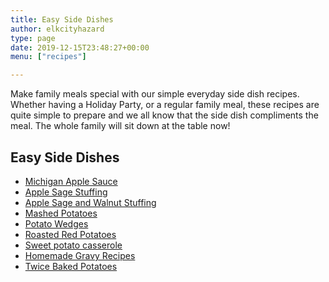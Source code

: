 ```yaml
---
title: Easy Side Dishes
author: elkcityhazard
type: page
date: 2019-12-15T23:48:27+00:00
menu: ["recipes"]

---
```

Make family meals special with our simple everyday side dish recipes. Whether having a Holiday Party, or a regular family meal, these recipes are quite simple to prepare and we all know that the side dish compliments the meal. The whole family will sit down at the table now!

## Easy Side Dishes

  * [Michigan Apple Sauce][1]
  * [Apple Sage Stuffing][2]
  * [Apple Sage and Walnut Stuffing][3]
  * [Mashed Potatoes][4]
  * [Potato Wedges][5]
  * [Roasted Red Potatoes][6]
  * [Sweet potato casserole][7]
  * [Homemade Gravy Recipes][8]
  * [Twice Baked Potatoes][9]

 [1]: /wordpress/index.php/recipes-for-special-occasions-and-events/michigan-apple-sauce/
 [2]: /wordpress/index.php/recipes-for-special-occasions-and-events/michigan-apple-sage-stuffing/
 [3]: /wordpress/index.php/recipes-for-special-occasions-and-events/apple-sage-and-walnut-stuffing-recipe/
 [4]: /wordpress/index.php/recipes-for-special-occasions-and-events/homemade-mashed-potatoes-recipe/
 [5]: /wordpress/index.php/chef-franks-seasoning-recipes/simple-and-tasty-potato-wedges/
 [6]: /wordpress/index.php/recipes-for-special-occasions-and-events/roasted-red-potatoes-recipe/
 [7]: /wordpress/index.php/recipes-for-special-occasions-and-events/healthy-sweet-potato-casserole/
 [8]: /wordpress/index.php/institutional-recipes-for-200/easy-side-dishes/
 [9]: /wordpress/index.php/recipes-for-special-occasions-and-events/easy-twice-baked-potato/